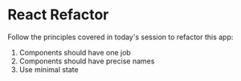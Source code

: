 # React Refactor

Follow the principles covered in today's session to refactor this app:

1. Components should have one job
2. Components should have precise names
3. Use minimal state
